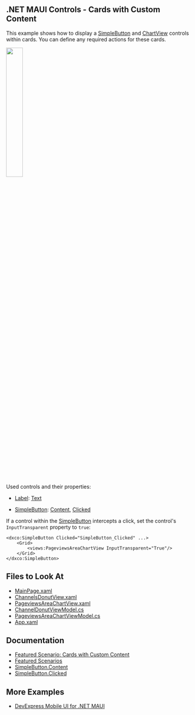 <!-- default badges list -->
<!-- default badges end -->
## .NET MAUI Controls - Cards with Custom Content

This example shows how to display a [SimpleButton](https://docs.devexpress.com/MAUI/DevExpress.Maui.Controls.SimpleButton) and [ChartView](https://docs.devexpress.com/MAUI/DevExpress.Maui.Charts.ChartView) controls within cards. You can define any required actions for these cards.  

<img src="https://user-images.githubusercontent.com/12169834/228201579-826dea6c-4af0-4bdc-ae86-4873cd115fd6.png" width="30%"/>

Used controls and their properties:

* [Label](https://learn.microsoft.com/en-us/dotnet/maui/user-interface/controls/label?view=net-maui-7.0): [Text](https://learn.microsoft.com/en-us/dotnet/api/microsoft.maui.controls.label.text?view=net-maui-7.0)

* [SimpleButton](https://docs.devexpress.com/MAUI/DevExpress.Maui.Controls.SimpleButton): [Content](https://docs.devexpress.com/MAUI/DevExpress.Maui.Controls.SimpleButton.Content), [Clicked](https://docs.devexpress.com/MAUI/DevExpress.Maui.Controls.SimpleButton.Clicked)

If a control within the [SimpleButton](https://docs.devexpress.com/MAUI/DevExpress.Maui.Controls.SimpleButton) intercepts a click, set the control's `InputTransparent` property to `true`:
 
```xaml
<dxco:SimpleButton Clicked="SimpleButton_Clicked" ...>
    <Grid>
        <views:PageviewsAreaChartView InputTransparent="True"/>
    </Grid>
</dxco:SimpleButton>
```

## Files to Look At

<!-- default file list -->
* [MainPage.xaml](CS/MainPage.xaml)
* [ChannelsDonutView.xaml](CS/Views/ChannelsDonutView.xaml)
* [PageviewsAreaChartView.xaml](CS/Views/PageviewsAreaChartView.xaml)
* [ChannelDonutViewModel.cs](CS/ViewModels/ChannelDonutViewModel.cs)
* [PageviewsAreaChartViewModel.cs](CS/ViewModels/PageviewsAreaChartViewModel.cs)
* [App.xaml](CS/App.xaml)
<!-- default file list end -->

## Documentation

* [Featured Scenario: Cards with Custom Content](https://docs.devexpress.com/MAUI/404341)
* [Featured Scenarios](https://docs.devexpress.com/MAUI/404291)
* [SimpleButton.Content](https://docs.devexpress.com/MAUI/DevExpress.Maui.Controls.SimpleButton.Content)
* [SimpleButton.Clicked](https://docs.devexpress.com/MAUI/DevExpress.Maui.Controls.SimpleButton.Clicked)

## More Examples

* [DevExpress Mobile UI for .NET MAUI](https://github.com/DevExpress-Examples/maui-demo-app/)
